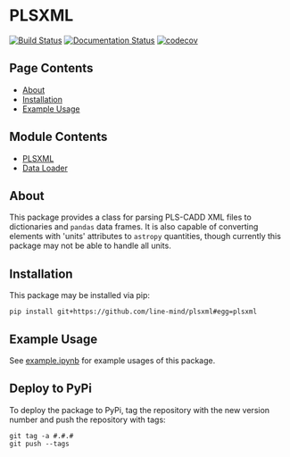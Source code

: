 # PLSXML

[![Build Status](https://travis-ci.com/line-mind/plsxml.svg?branch=master)](https://travis-ci.com/line-mind/plsxml)
[![Documentation Status](https://readthedocs.org/projects/plsxml/badge/?version=latest)](https://plsxml.readthedocs.io/en/latest/?badge=latest)
[![codecov](https://codecov.io/gh/line-mind/plsxml/branch/master/graph/badge.svg)](https://codecov.io/gh/line-mind/plsxml)

## Page Contents

* [About](#about)
* [Installation](#installation)
* [Example Usage](#example-usage)

## Module Contents

* [PLSXML](plsxml.rst)
* [Data Loader](data.rst)

## About

This package provides a class for parsing PLS-CADD XML files to dictionaries and `pandas` data frames. It is also capable of converting elements with 'units' attributes to `astropy` quantities, though currently this package may not be able to handle all units.

## Installation

This package may be installed via pip:

```
pip install git+https://github.com/line-mind/plsxml#egg=plsxml
```

## Example Usage

See [example.ipynb](example.ipynb) for example usages of this package.

## Deploy to PyPi

To deploy the package to PyPi, tag the repository with the new version number
and push the repository with tags:

```
git tag -a #.#.#
git push --tags
```
